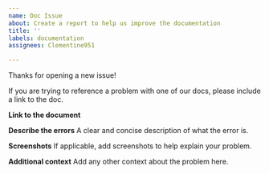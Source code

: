 ```yaml
---
name: Doc Issue
about: Create a report to help us improve the documentation
title: ''
labels: documentation
assignees: Clementine951

---
```

Thanks for opening a new issue!

If you are trying to reference a problem with one of our docs, please include a link to the doc.

**Link to the document**

**Describe the errors**
A clear and concise description of what the error is.

**Screenshots**
If applicable, add screenshots to help explain your problem.

**Additional context**
Add any other context about the problem here.
